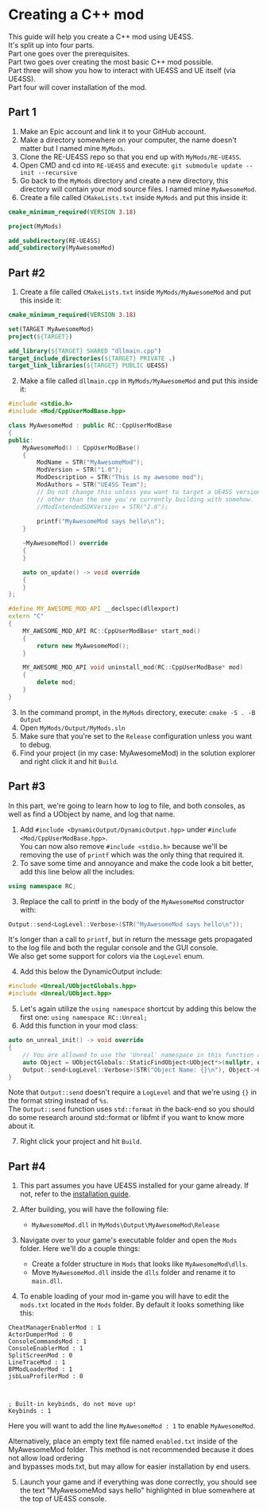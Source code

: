# Creating a C++ mod

This guide will help you create a C++ mod using UE4SS.  
It's split up into four parts.  
Part one goes over the prerequisites.  
Part two goes over creating the most basic C++ mod possible.  
Part three will show you how to interact with UE4SS and UE itself (via UE4SS).  
Part four will cover installation of the mod.

## Part 1
1. Make an Epic account and link it to your GitHub account.
2. Make a directory somewhere on your computer, the name doesn't matter but I named mine `MyMods`.
3. Clone the RE-UE4SS repo so that you end up with `MyMods/RE-UE4SS`.
4. Open CMD and cd into `RE-UE4SS` and execute: `git submodule update --init --recursive`
5. Go back to the `MyMods` directory and create a new directory, this directory will contain your mod source files.
I named mine `MyAwesomeMod`.
6. Create a file called `CMakeLists.txt` inside `MyMods` and put this inside it:
```cmake
cmake_minimum_required(VERSION 3.18)

project(MyMods)

add_subdirectory(RE-UE4SS)
add_subdirectory(MyAwesomeMod)
```

## Part #2
1. Create a file called `CMakeLists.txt` inside `MyMods/MyAwesomeMod` and put this inside it:
```cmake
cmake_minimum_required(VERSION 3.18)

set(TARGET MyAwesomeMod)
project(${TARGET})

add_library(${TARGET} SHARED "dllmain.cpp")
target_include_directories(${TARGET} PRIVATE .)
target_link_libraries(${TARGET} PUBLIC UE4SS)
```
2. Make a file called `dllmain.cpp` in `MyMods/MyAwesomeMod` and put this inside it:
```c++
#include <stdio.h>
#include <Mod/CppUserModBase.hpp>

class MyAwesomeMod : public RC::CppUserModBase
{
public:
    MyAwesomeMod() : CppUserModBase()
    {
        ModName = STR("MyAwesomeMod");
        ModVersion = STR("1.0");
        ModDescription = STR("This is my awesome mod");
        ModAuthors = STR("UE4SS Team");
        // Do not change this unless you want to target a UE4SS version
        // other than the one you're currently building with somehow.
        //ModIntendedSDKVersion = STR("2.6");
        
        printf("MyAwesomeMod says hello\n");
    }

    ~MyAwesomeMod() override
    {
    }

    auto on_update() -> void override
    {
    }
};

#define MY_AWESOME_MOD_API __declspec(dllexport)
extern "C"
{
    MY_AWESOME_MOD_API RC::CppUserModBase* start_mod()
    {
        return new MyAwesomeMod();
    }

    MY_AWESOME_MOD_API void uninstall_mod(RC::CppUserModBase* mod)
    {
        delete mod;
    }
}
```
3. In the command prompt, in the `MyMods` directory, execute: `cmake -S . -B Output`
4. Open `MyMods/Output/MyMods.sln`
5. Make sure that you're set to the `Release` configuration unless you want to debug.
6. Find your project (in my case: MyAwesomeMod) in the solution explorer and right click it and hit `Build`.

## Part #3
In this part, we're going to learn how to log to file, and both consoles, as well as find a UObject by name, and log that name.
1. Add `#include <DynamicOutput/DynamicOutput.hpp>` under `#include <Mod/CppUserModBase.hpp>`.  
You can now also remove `#include <stdio.h>` because we'll be removing the use of `printf` which was the only thing that required it.
2. To save some time and annoyance and make the code look a bit better, add this line below all the includes:
```c++
using namespace RC;
```
3. Replace the call to printf in the body of the `MyAwesomeMod` constructor with:
```c++
Output::send<LogLevel::Verbose>(STR("MyAwesomeMod says hello\n"));
```
It's longer than a call to `printf`, but in return the message gets propagated to the log file and both the regular console and the GUI console.  
We also get some support for colors via the `LogLevel` enum.

4. Add this below the DynamicOutput include:
```c++
#include <Unreal/UObjectGlobals.hpp>
#include <Unreal/UObject.hpp>
```
5. Let's again utilize the `using namespace` shortcut by adding this below the first one: `using namespace RC::Unreal;`
6. Add this function in your mod class:
```c++
auto on_unreal_init() -> void override
{
    // You are allowed to use the 'Unreal' namespace in this function and anywhere else after this function has fired.
    auto Object = UObjectGlobals::StaticFindObject<UObject*>(nullptr, nullptr, STR("/Script/CoreUObject.Object"));
    Output::send<LogLevel::Verbose>(STR("Object Name: {}\n"), Object->GetFullName());
}
```
Note that `Output::send` doesn't require a `LogLevel` and that we're using `{}` in the format string instead of `%s`.  
The `Output::send` function uses `std::format` in the back-end so you should do some research around std::format or libfmt if you want to know more about it.

7. Right click your project and hit `Build`.

## Part #4

1. This part assumes you have UE4SS installed for your game already. If not, refer to the [installation guide](../installation-guide.md). 

2. After building, you will have the following file:
    - `MyAwesomeMod.dll` in `MyMods\Output\MyAwesomeMod\Release`
    
3. Navigate over to your game's executable folder and open the `Mods` folder. Here we'll do a couple things:  
    - Create a folder structure in `Mods` that looks like `MyAwesomeMod\dlls`. 
    - Move `MyAwesomeMod.dll` inside the `dlls` folder and rename it to `main.dll`.

4. To enable loading of your mod in-game you will have to edit the `mods.txt` located in the `Mods` folder. By default it looks something like this:
```
CheatManagerEnablerMod : 1
ActorDumperMod : 0
ConsoleCommandsMod : 1
ConsoleEnablerMod : 1
SplitScreenMod : 0
LineTraceMod : 1
BPModLoaderMod : 1
jsbLuaProfilerMod : 0



; Built-in keybinds, do not move up!
Keybinds : 1
```

Here you will want to add the line `MyAwesomeMod : 1` to enable `MyAwesomeMod`.

Alternatively, place an empty text file named `enabled.txt` inside of the MyAwesomeMod folder.  This method is not recommended because it does not allow load ordering  
and bypasses mods.txt, but may allow for easier installation by end users.


5. Launch your game and if everything was done correctly, you should see the text "MyAwesomeMod says hello" highlighted in blue somewhere at the top of UE4SS console.

